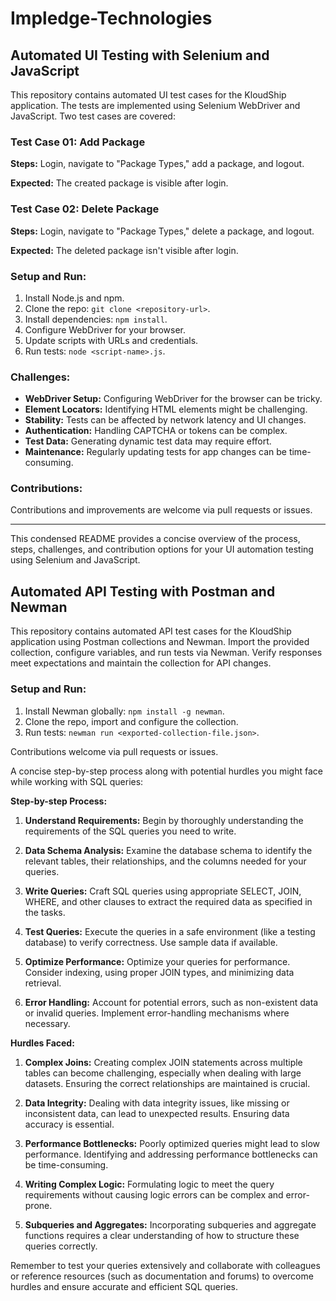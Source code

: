 # Impledge-Technologies
## Automated UI Testing with Selenium and JavaScript

This repository contains automated UI test cases for the KloudShip application. The tests are implemented using Selenium WebDriver and JavaScript. Two test cases are covered:

### Test Case 01: Add Package

**Steps:** Login, navigate to "Package Types," add a package, and logout.

**Expected:** The created package is visible after login.

### Test Case 02: Delete Package

**Steps:** Login, navigate to "Package Types," delete a package, and logout.

**Expected:** The deleted package isn't visible after login.

### Setup and Run:

1. Install Node.js and npm.
2. Clone the repo: `git clone <repository-url>`.
3. Install dependencies: `npm install`.
4. Configure WebDriver for your browser.
5. Update scripts with URLs and credentials.
6. Run tests: `node <script-name>.js`.

### Challenges:

- **WebDriver Setup:** Configuring WebDriver for the browser can be tricky.
- **Element Locators:** Identifying HTML elements might be challenging.
- **Stability:** Tests can be affected by network latency and UI changes.
- **Authentication:** Handling CAPTCHA or tokens can be complex.
- **Test Data:** Generating dynamic test data may require effort.
- **Maintenance:** Regularly updating tests for app changes can be time-consuming.

### Contributions:

Contributions and improvements are welcome via pull requests or issues.

---

This condensed README provides a concise overview of the process, steps, challenges, and contribution options for your UI automation testing using Selenium and JavaScript.

## Automated API Testing with Postman and Newman

This repository contains automated API test cases for the KloudShip application using Postman collections and Newman. Import the provided collection, configure variables, and run tests via Newman. Verify responses meet expectations and maintain the collection for API changes.

### Setup and Run:

1. Install Newman globally: `npm install -g newman`.
2. Clone the repo, import and configure the collection.
3. Run tests: `newman run <exported-collection-file.json>`.

Contributions welcome via pull requests or issues.

A concise step-by-step process along with potential hurdles you might face while working with SQL queries:

**Step-by-step Process:**
1. **Understand Requirements:** Begin by thoroughly understanding the requirements of the SQL queries you need to write.

2. **Data Schema Analysis:** Examine the database schema to identify the relevant tables, their relationships, and the columns needed for your queries.

3. **Write Queries:** Craft SQL queries using appropriate SELECT, JOIN, WHERE, and other clauses to extract the required data as specified in the tasks.

4. **Test Queries:** Execute the queries in a safe environment (like a testing database) to verify correctness. Use sample data if available.

5. **Optimize Performance:** Optimize your queries for performance. Consider indexing, using proper JOIN types, and minimizing data retrieval.

6. **Error Handling:** Account for potential errors, such as non-existent data or invalid queries. Implement error-handling mechanisms where necessary.

**Hurdles Faced:**
1. **Complex Joins:** Creating complex JOIN statements across multiple tables can become challenging, especially when dealing with large datasets. Ensuring the correct relationships are maintained is crucial.

2. **Data Integrity:** Dealing with data integrity issues, like missing or inconsistent data, can lead to unexpected results. Ensuring data accuracy is essential.

3. **Performance Bottlenecks:** Poorly optimized queries might lead to slow performance. Identifying and addressing performance bottlenecks can be time-consuming.

4. **Writing Complex Logic:** Formulating logic to meet the query requirements without causing logic errors can be complex and error-prone.

5. **Subqueries and Aggregates:** Incorporating subqueries and aggregate functions requires a clear understanding of how to structure these queries correctly.

Remember to test your queries extensively and collaborate with colleagues or reference resources (such as documentation and forums) to overcome hurdles and ensure accurate and efficient SQL queries.
